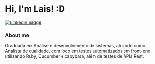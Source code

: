 # Hi, I'm Lais! :D
[![Linkedin Badge](https://img.shields.io/badge/-LinkedIn-blue?style=flat-square&logo=Linkedin&logoColor=white&link=https://www.linkedin.com/in/laissiles/)](https://www.linkedin.com/in/laissiles/)



### About me
Graduada em Análise e desenvolvimento de sistemas, atuando como Analista de qualidade, com foco em testes automatizados em front-end utilizando Ruby, Cucumber e capybara, além de testes de APIs Rest.
